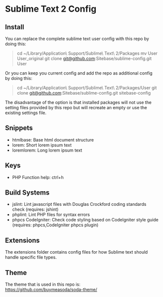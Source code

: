 # Sublime Text 2 Config #

## Install ##

You can replace the complete sublime text user config with this repo by doing this:

> cd ~/Library/Application\ Support/Sublime\ Text\ 2/Packages
> mv User User_original
> git clone git@github.com:Sitebase/sublime-config.git User

Or you can keep you current config and add the repo as additional config by doing this:

> cd ~/Library/Application\ Support/Sublime\ Text\ 2/Packages/User
> git clone git@github.com:Sitebase/sublime-config.git sitebase-config

The disadvantage of the option is that installed packages will not use the setting files provided by this repo but will recreate an empty or use the existing settings file.

## Snippets ##

* htmlbase: Base html document structure
* lorem: Short lorem ipsum text
* loremlorem: Long lorem ipsum text

## Keys ##

* PHP Function help: ctrl+h

## Build Systems ##
 
* jslint: Lint javascript files with Douglas Crockford coding standards check (requires: jshint)
* phplint: Lint PHP files for syntax errors
* phpcs CodeIgniter: Check code styling based on CodeIgniter style guide (requires: phpcs,CodeIgniter phpcs plugin)

## Extensions ##

The extensions folder contains config files for how Sublime text should handle specific file types.

## Theme ##

The theme that is used in this repo is: https://github.com/buymeasoda/soda-theme/